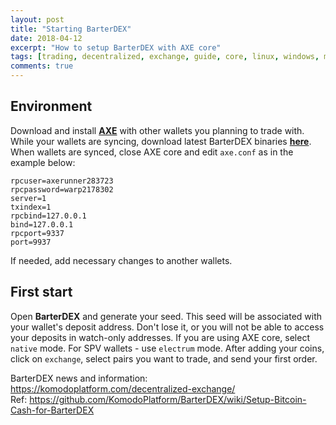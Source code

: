 ```yaml
---
layout: post
title: "Starting BarterDEX"
date: 2018-04-12
excerpt: "How to setup BarterDEX with AXE core"
tags: [trading, decentralized, exchange, guide, core, linux, windows, mac]
comments: true
---
```

## Environment
Download and install <a href="https://github.com/AXErunners/axe/releases/latest"><b>AXE</b></a> with other wallets you planning to trade with. While your wallets are syncing, download latest BarterDEX binaries <a href="https://github.com/KomodoPlatform/BarterDEX/releases"><b>here</b></a>. When wallets are synced, close AXE core and edit `axe.conf` as in the example below:
```
rpcuser=axerunner283723
rpcpassword=warp2178302
server=1
txindex=1
rpcbind=127.0.0.1
bind=127.0.0.1
rpcport=9337
port=9937
```
If needed, add necessary changes to another wallets.
## First start
Open <b>BarterDEX</b> and generate your seed. This seed will be associated with your wallet's deposit address. Don't lose it, or you will not be able to access your deposits in watch-only addresses. If you are using AXE core, select `native` mode. For SPV wallets - use `electrum` mode. After adding your coins, click on `exchange`, select pairs you want to trade, and send your first order. 

BarterDEX news and information: https://komodoplatform.com/decentralized-exchange/ </br>
Ref: https://github.com/KomodoPlatform/BarterDEX/wiki/Setup-Bitcoin-Cash-for-BarterDEX
